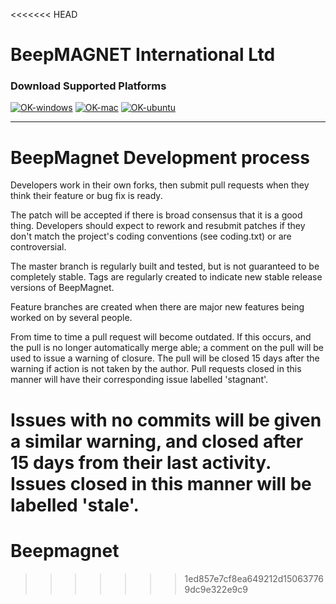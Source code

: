 <<<<<<< HEAD
# BeepMAGNET International Ltd


### Download Supported Platforms

[![OK-windows](http://i.imgur.com/kJIvcip.png)](https://beepmagnet.info/#jf_download) [![OK-mac](http://i.imgur.com/eW5Hlpc.png)](https://beepmagnet.info/#jf_download) [![OK-ubuntu](http://imgur.com/orQ2ta4.png)](https://beepmagnet.info/#jf_download) 

--------------------

# BeepMagnet Development process

Developers work in their own forks, then submit pull requests when
they think their feature or bug fix is ready.  

The patch will be accepted if there is broad consensus that it is a
good thing.  Developers should expect to rework and resubmit patches
if they don't match the project's coding conventions (see coding.txt)
or are controversial.

The master branch is regularly built and tested, but is not guaranteed
to be completely stable. Tags are regularly created to indicate new
stable release versions of BeepMagnet.

Feature branches are created when there are major new features being
worked on by several people.

From time to time a pull request will become outdated. If this occurs, and
the pull is no longer automatically merge able; a comment on the pull will
be used to issue a warning of closure. The pull will be closed 15 days
after the warning if action is not taken by the author. Pull requests closed
in this manner will have their corresponding issue labelled 'stagnant'.

Issues with no commits will be given a similar warning, and closed after
15 days from their last activity. Issues closed in this manner will be 
labelled 'stale'.
=======
# Beepmagnet
>>>>>>> 1ed857e7cf8ea649212d150637769dc9e322e9c9
